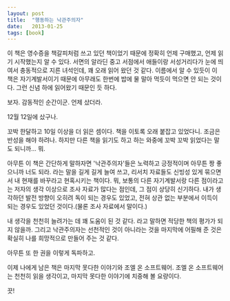 ```yaml
---
layout: post
title:  "행동하는 낙관주의자"
date:   2013-01-25
tags: [book]
---
```


  이 책은 영수증을 책갈피처럼 쓰고 있던 책이었기 때문에 정확히 언제 구매했고, 언제 읽기 시작했는지 알 수 있다. 서면의 알라딘 중고 서점에서 애들이랑 서성거리다가 눈에 띄여서 충동적으로 지른 녀석인데, 꽤 오래 읽어 왔던 것 같다. 이름에서 알 수 있듯이 이 책은 자기계발서이기 때문에 아무래도 한번에 밥에 물 말아 먹듯이 먹으면 안 되는 것이다. 그런 신념 하에 읽어왔기 때문인 듯 하다. 

  보자. 감동적인 순간이군. 언제 샀더라. 

  12월 12일에 샀구나. 

  꼬박 한달하고 10일 이상을 더 읽은 셈이다. 책을 이토록 오래 붙잡고 있었다니. 조금은 반성을 해야 하려나. 하지만 다른 책을 읽기도 하고 하는 와중에 꼬박 꼬박 읽었다는 말도 되니까... 뭐. 

  아무튼 이 책은 간단하게 말하자면 '낙관주의자'들은 노력하고 긍정적이며 아무튼 짱 좋으니까 너도 되라. 라는 말을 길게 길게 늘여 쓰고, 리서치 자료들도 신빙성 있게 묶으면서 내 현재를 바꾸라고 현혹시키는 책이다. 뭐, 보통의 다른 자기계발서랑 다른 점이라고는 저자의 생각 이상으로 조사 자료가 많다는 점인데, 그 점이 상당히 신기하다. 내가 생각하던 발전 방향이 오히려 독이 되는 경우도 있었고, 전혀 상관 없는 부분에서 이득이 되는 경우도 있었던 것이다.(물론 조사 자료에서 말이다.) 

  내 생각을 천천히 늘려가는 데 꽤 도움이 된 것 같다. 라고 말하면 적당한 책의 평가가 되지 않을까. 그리고 낙관주의자는 선천적인 것이 아니라는 것을 마지막에 어필해 준 것은 확실히 나를 희망적으로 만들어 주는 것 같다. 

  아무튼 또 한 권을 이렇게 독파하고. 

  이제 나에게 남은 책은 마지막 못다한 이야기와 조엘 온 소프트웨어. 조엘 온 소프트웨어는 천천히 읽을 생각이고, 마지막 못다한 이야기에 치중해 볼 요량이다. 

  끗!